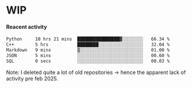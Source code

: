 # WIP

#### Reacent activity
<!--START_SECTION:waka-->

```txt
Python     10 hrs 21 mins  ████████████████▓░░░░░░░░   66.34 %
C++        5 hrs           ████████░░░░░░░░░░░░░░░░░   32.04 %
Markdown   9 mins          ▒░░░░░░░░░░░░░░░░░░░░░░░░   01.00 %
JSON       5 mins          ░░░░░░░░░░░░░░░░░░░░░░░░░   00.60 %
SQL        0 secs          ░░░░░░░░░░░░░░░░░░░░░░░░░   00.03 %
```

<!--END_SECTION:waka-->

Note: I deleted quite a lot of old repositories -> hence the apparent lack of activity pre feb 2025.